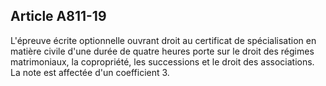 Article A811-19
----
L'épreuve écrite optionnelle ouvrant droit au certificat de spécialisation en
matière civile d'une durée de quatre heures porte sur le droit des régimes
matrimoniaux, la copropriété, les successions et le droit des associations. La
note est affectée d'un coefficient 3.
